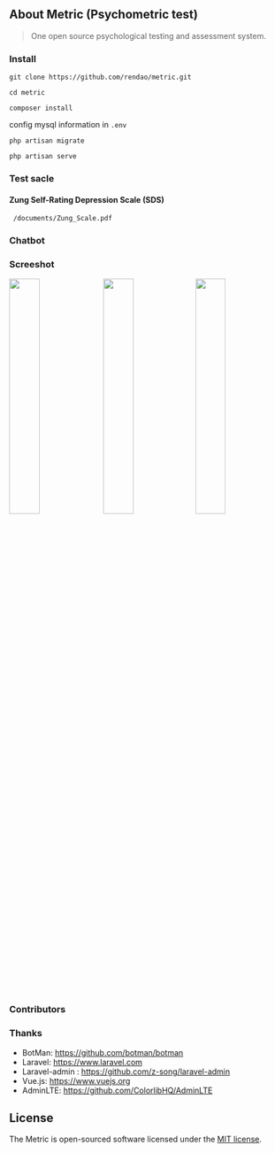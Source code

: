 
## About Metric (Psychometric test) 

> One open source psychological testing and assessment system.

### Install
```
git clone https://github.com/rendao/metric.git
```
```
cd metric
```
```
composer install
```

config mysql information in `.env`

```
php artisan migrate
```
```
php artisan serve
```

### Test sacle

#### Zung Self-Rating Depression Scale (SDS)

``` /documents/Zung_Scale.pdf```

### Chatbot

### Screeshot
<img src="./documents/images/admin-tests.png" width="33%" /> <img src="./documents/images/admin-test-scores.png" width="33%" /><img src="./documents/images/admin-test.png" width="33%" />

### Contributors

### Thanks
* BotMan: https://github.com/botman/botman
* Laravel: https://www.laravel.com
* Laravel-admin : https://github.com/z-song/laravel-admin
* Vue.js: https://www.vuejs.org
* AdminLTE: https://github.com/ColorlibHQ/AdminLTE

## License

The Metric is open-sourced software licensed under the [MIT license](https://opensource.org/licenses/MIT).
